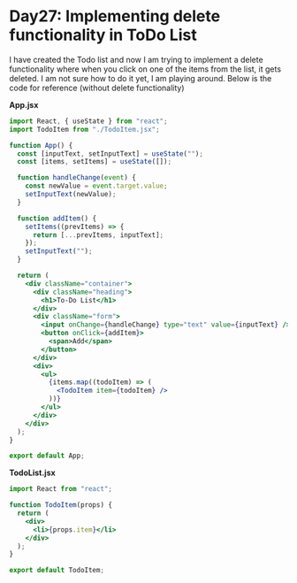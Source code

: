 # Day27: Implementing delete functionality in ToDo List

I have created the Todo list and now I am trying to implement a delete functionality where when you click on one of the items from the list, it gets deleted. I am not sure how to do it yet, I am playing around. Below is the code for reference (without delete functionality)

**App.jsx**
```jsx 
import React, { useState } from "react";
import TodoItem from "./TodoItem.jsx";

function App() {
  const [inputText, setInputText] = useState("");
  const [items, setItems] = useState([]);

  function handleChange(event) {
    const newValue = event.target.value;
    setInputText(newValue);
  }

  function addItem() {
    setItems((prevItems) => {
      return [...prevItems, inputText];
    });
    setInputText("");
  }

  return (
    <div className="container">
      <div className="heading">
        <h1>To-Do List</h1>
      </div>
      <div className="form">
        <input onChange={handleChange} type="text" value={inputText} />
        <button onClick={addItem}>
          <span>Add</span>
        </button>
      </div>
      <div>
        <ul>
          {items.map((todoItem) => (
            <TodoItem item={todoItem} />
          ))}
        </ul>
      </div>
    </div>
  );
}

export default App;
```

**TodoList.jsx**
```jsx
import React from "react";

function TodoItem(props) {
  return (
    <div>
      <li>{props.item}</li>
    </div>
  );
}

export default TodoItem;
```